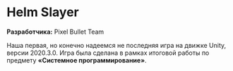 # Helm Slayer
__Разработчика:__ Pixel Bullet Team

Наша первая, но конечно надеемся не последняя игра на движке Unity, версии 2020.3.0. Игра была сделана в рамках итоговой работы по предмету __«Системное программирование»__.